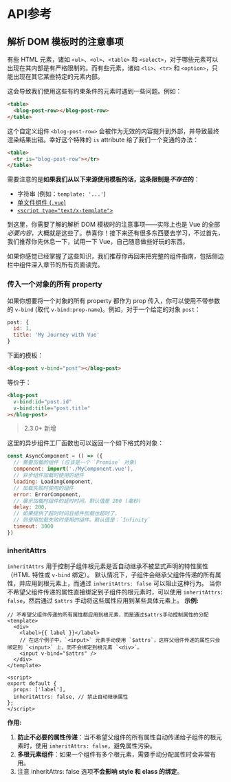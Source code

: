 # API参考

## 解析 DOM 模板时的注意事项

有些 HTML 元素，诸如 `<ul>`、`<ol>`、`<table>` 和 `<select>`，对于哪些元素可以出现在其内部是有严格限制的。而有些元素，诸如 `<li>`、`<tr>` 和 `<option>`，只能出现在其它某些特定的元素内部。

这会导致我们使用这些有约束条件的元素时遇到一些问题。例如：

``` html
<table>
  <blog-post-row></blog-post-row>
</table>
```

这个自定义组件 `<blog-post-row>` 会被作为无效的内容提升到外部，并导致最终渲染结果出错。幸好这个特殊的 `is` attribute 给了我们一个变通的办法：

``` html
<table>
  <tr is="blog-post-row"></tr>
</table>
```

需要注意的是**如果我们从以下来源使用模板的话，这条限制是*不存在*的**：

- 字符串 (例如：`template: '...'`)
- [单文件组件 (`.vue`)](single-file-components.html)
- [`<script type="text/x-template">`](components-edge-cases.html#X-Templates)

到这里，你需要了解的解析 DOM 模板时的注意事项——实际上也是 Vue 的全部*必要内容*，大概就是这些了。恭喜你！接下来还有很多东西要去学习，不过首先，我们推荐你先休息一下，试用一下 Vue，自己随意做些好玩的东西。

如果你感觉已经掌握了这些知识，我们推荐你再回来把完整的组件指南，包括侧边栏中组件深入章节的所有页面读完。

### 传入一个对象的所有 property

如果你想要将一个对象的所有 property 都作为 prop 传入，你可以使用不带参数的 `v-bind` (取代 `v-bind:prop-name`)。例如，对于一个给定的对象 `post`：

``` js
post: {
  id: 1,
  title: 'My Journey with Vue'
}
```

下面的模板：

``` html
<blog-post v-bind="post"></blog-post>
```

等价于：

``` html
<blog-post
  v-bind:id="post.id"
  v-bind:title="post.title"
></blog-post>
```

> 2.3.0+ 新增

这里的异步组件工厂函数也可以返回一个如下格式的对象：

``` js
const AsyncComponent = () => ({
  // 需要加载的组件 (应该是一个 `Promise` 对象)
  component: import('./MyComponent.vue'),
  // 异步组件加载时使用的组件
  loading: LoadingComponent,
  // 加载失败时使用的组件
  error: ErrorComponent,
  // 展示加载时组件的延时时间。默认值是 200 (毫秒)
  delay: 200,
  // 如果提供了超时时间且组件加载也超时了，
  // 则使用加载失败时使用的组件。默认值是：`Infinity`
  timeout: 3000
})
```

### inheritAttrs
`inheritAttrs` 用于控制子组件根元素是否自动继承不被显式声明的特性属性（HTML 特性或 `v-bind` 绑定）。
默认情况下，子组件会继承父组件传递的所有属性，并应用到根元素上，而通过 `inheritAttrs: false` 可以阻止这种行为。
当你不希望父组件传递的属性直接绑定到子组件的根元素时，可以使用 `inheritAttrs: false`，然后通过 `$attrs` 手动将这些属性应用到某些具体元素上。
**示例:**

```vue
// 不希望父组件传递的所有属性都应用到根元素，而是通过$attrs手动控制属性的分配
<template>
  <div>
    <label>{{ label }}</label>
    // 在这个例子中，`<input>` 元素手动使用 `$attrs`，这样父组件传递的属性只会绑定到 `<input>` 上，而不会绑定到根元素 `<div>`。
    <input v-bind="$attrs" />
  </div>
</template>

<script>
export default {
  props: ['label'],
  inheritAttrs: false, // 禁止自动继承属性
};
</script>
```
**作用:**
1. **防止不必要的属性传递**：当不希望父组件的所有属性自动传递给子组件的根元素时，使用 `inheritAttrs: false`，避免属性污染。
2. **多根元素组件**：如果一个组件有多个根元素，需要手动分配属性时会非常有用。
3. 注意 inheritAttrs: false 选项**不会影响 style 和 class 的绑定**。
